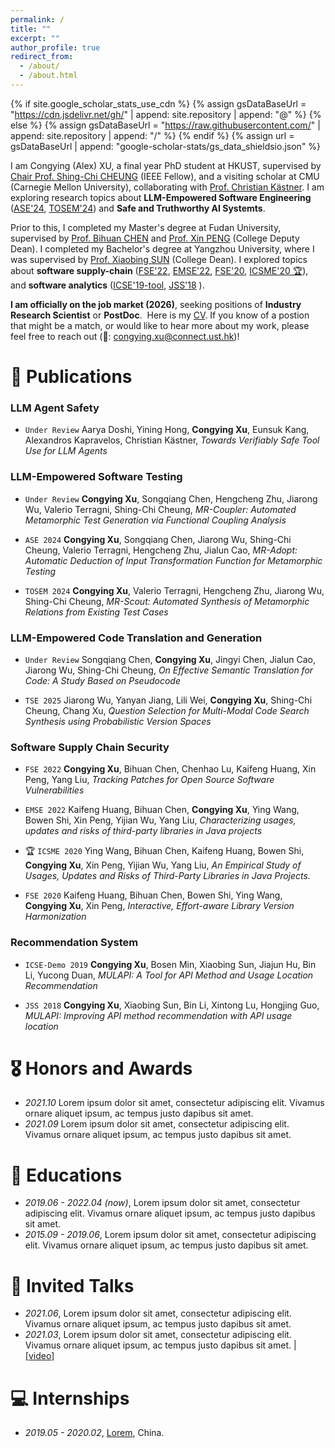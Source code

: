 ```yaml
---
permalink: /
title: ""
excerpt: ""
author_profile: true
redirect_from: 
  - /about/
  - /about.html
---
```


{% if site.google_scholar_stats_use_cdn %}
{% assign gsDataBaseUrl = "https://cdn.jsdelivr.net/gh/" | append: site.repository | append: "@" %}
{% else %}
{% assign gsDataBaseUrl = "https://raw.githubusercontent.com/" | append: site.repository | append: "/" %}
{% endif %}
{% assign url = gsDataBaseUrl | append: "google-scholar-stats/gs_data_shieldsio.json" %}

<span class='anchor' id='about-me'></span>

I am Congying (Alex) XU, a final year PhD student at HKUST, supervised by [Chair Prof. Shing-Chi CHEUNG](https://cse.hkust.edu.hk/~scc/) (IEEE Fellow), 
and a visiting scholar at CMU (Carnegie Mellon University), collaborating with [Prof. Christian Kästner](https://www.cs.cmu.edu/~ckaestne/index.html).
I am exploring research topics about **LLM-Empowered Software Engineering** ([ASE'24](https://arxiv.org/pdf/2408.15815), [TOSEM'24](https://dl.acm.org/doi/abs/10.1145/3656340)) and  **Safe and Truthworthy AI Systemts**.
<!-- I am exploring research topics about **LLM-empowered metamorphic testing** ([ASE'24](https://arxiv.org/pdf/2408.15815), [TOSEM'24](https://dl.acm.org/doi/abs/10.1145/3656340)) and  **AI system engineering**. -->

Prior to this, I completed my Master's degree at Fudan University, supervised by [Prof. Bihuan CHEN](https://chenbihuan.github.io/) and [Prof. Xin PENG](https://cspengxin.github.io/) (College Deputy Dean). I completed my Bachelor's degree at Yangzhou University, where I was supervised by [Prof. Xiaobing SUN](https://risame.github.io/sun/index.html) (College Dean). <!-- During that time,  -->I explored topics about **software supply-chain** ([FSE'22](https://dl.acm.org/doi/abs/10.1145/3540250.3549125), [EMSE'22](https://link.springer.com/article/10.1007/s10664-022-10131-8), [FSE'20](https://dl.acm.org/doi/abs/10.1145/3368089.3409689), [ICSME'20 🏆](https://ieeexplore.ieee.org/abstract/document/9240619)), and **software analytics** ([ICSE'19-tool](https://www.sciencedirect.com/science/article/abs/pii/S0164121218300840), [JSS'18](https://www.sciencedirect.com/science/article/abs/pii/S0164121218300840) ).


**I am officially on the job market (2026)**, seeking positions of **Industry Research Scientist** or **PostDoc**. 
Here is my [CV](../../docs/CV_CongyingXU_PhD_HKUST.pdf).
If you know of a postion that might be a match, or would like to hear more about my work, please feel free to reach out (📧: congying.xu@connect.ust.hk)!


<!-- # 🔥 News
- *2022.02*: &nbsp;🎉🎉 Lorem ipsum dolor sit amet, consectetur adipiscing elit. Vivamus ornare aliquet ipsum, ac tempus justo dapibus sit amet. 
- *2022.02*: &nbsp;🎉🎉 Lorem ipsum dolor sit amet, consectetur adipiscing elit. Vivamus ornare aliquet ipsum, ac tempus justo dapibus sit amet.  -->


# 📝 Publications 

<!-- - ``IEEE TSE 2023`` W. Gu, **Z. Lyu**, Y. Wang, H. Zhang, C. Gao, and Michael R. Lyu, *SPENCER: Self-Adaptive
Model Distillation for Efficient Code Retrieval*, 2023 IEEE Transactions on Software Engineering(TSE), 2023. (Major Rivision) [[PDF](../../docs/SPENCER.pdf)] -->

### LLM Agent Safety

- ``Under Review`` Aarya Doshi, Yining Hong, **Congying Xu**, Eunsuk Kang, Alexandros Kapravelos, Christian
Kästner,
*Towards Verifiably Safe Tool Use for LLM Agents*


### LLM-Empowered Software Testing

- ``Under Review`` **Congying Xu**, Songqiang Chen, Hengcheng Zhu, Jiarong Wu, Valerio Terragni, Shing-Chi Cheung, 
*MR-Coupler: Automated Metamorphic Test Generation via Functional Coupling Analysis*

- ``ASE 2024`` **Congying Xu**, Songqiang Chen, Jiarong Wu, Shing-Chi Cheung, Valerio Terragni, Hengcheng Zhu, Jialun Cao, 
*MR-Adopt: Automatic Deduction of Input Transformation Function for Metamorphic Testing*

- ``TOSEM 2024`` **Congying Xu**, Valerio Terragni, Hengcheng Zhu, Jiarong Wu, Shing-Chi Cheung, 
*MR-Scout: Automated Synthesis of Metamorphic Relations from Existing Test Cases*

### LLM-Empowered Code Translation and Generation

- ``Under Review`` Songqiang Chen, **Congying Xu**, Jingyi Chen, Jialun Cao, Jiarong Wu, Shing-Chi Cheung, 
*On Effective Semantic Translation for Code: A Study Based on Pseudocode*

- ``TSE 2025`` Jiarong Wu, Yanyan Jiang, Lili Wei, **Congying Xu**, Shing-Chi Cheung, Chang Xu, 
*Question Selection for Multi-Modal Code Search Synthesis using Probabilistic Version Spaces*


### Software Supply Chain Security

- ``FSE 2022`` **Congying Xu**, Bihuan Chen, Chenhao Lu, Kaifeng Huang, Xin Peng, Yang Liu, 
*Tracking Patches for Open Source Software Vulnerabilities*

- ``EMSE 2022`` Kaifeng Huang, Bihuan Chen, **Congying Xu**, Ying Wang, Bowen Shi, Xin Peng, Yijian Wu, Yang Liu, 
*Characterizing usages, updates and risks of third-party libraries in Java projects*

- 🏆 ``ICSME 2020`` Ying Wang, Bihuan Chen, Kaifeng Huang, Bowen Shi, **Congying Xu**, Xin Peng, Yijian Wu, Yang Liu, 
*An Empirical Study of Usages, Updates and Risks of Third-Party Libraries in Java Projects.*

- ``FSE 2020`` Kaifeng Huang, Bihuan Chen, Bowen Shi, Ying Wang, **Congying Xu**, Xin Peng, 
*Interactive, Effort-aware Library Version Harmonization*

### Recommendation System

- ``ICSE-Demo 2019`` **Congying Xu**, Bosen Min, Xiaobing Sun, Jiajun Hu, Bin Li, Yucong Duan, 
*MULAPI: A Tool for API Method and Usage Location Recommendation*

- ``JSS 2018`` **Congying Xu**, Xiaobing Sun, Bin Li, Xintong Lu, Hongjing Guo, 
*MULAPI: Improving API method recommendation with API usage location*




# 🎖 Honors and Awards
- *2021.10* Lorem ipsum dolor sit amet, consectetur adipiscing elit. Vivamus ornare aliquet ipsum, ac tempus justo dapibus sit amet. 
- *2021.09* Lorem ipsum dolor sit amet, consectetur adipiscing elit. Vivamus ornare aliquet ipsum, ac tempus justo dapibus sit amet. 

# 📖 Educations
- *2019.06 - 2022.04 (now)*, Lorem ipsum dolor sit amet, consectetur adipiscing elit. Vivamus ornare aliquet ipsum, ac tempus justo dapibus sit amet. 
- *2015.09 - 2019.06*, Lorem ipsum dolor sit amet, consectetur adipiscing elit. Vivamus ornare aliquet ipsum, ac tempus justo dapibus sit amet. 

# 💬 Invited Talks
- *2021.06*, Lorem ipsum dolor sit amet, consectetur adipiscing elit. Vivamus ornare aliquet ipsum, ac tempus justo dapibus sit amet. 
- *2021.03*, Lorem ipsum dolor sit amet, consectetur adipiscing elit. Vivamus ornare aliquet ipsum, ac tempus justo dapibus sit amet.  \| [\[video\]](https://github.com/)

# 💻 Internships
- *2019.05 - 2020.02*, [Lorem](https://github.com/), China.